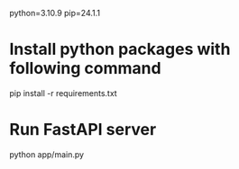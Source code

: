 python=3.10.9
pip=24.1.1

# Install python packages with following command
pip install -r requirements.txt

# Run FastAPI server
python app/main.py
